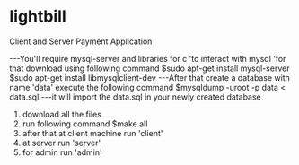 # lightbill 
Client and Server Payment Application

---You'll require mysql-server and libraries for c 'to interact with mysql 'for that download using following command
	$sudo apt-get install mysql-server
	$sudo apt-get install libmysqlclient-dev
---After that create a database with name 'data' execute the following command
	$mysqldump -uroot -p data < data.sql
---it will import the data.sql in your newly created database
1. download all the files
2. run following command 
	$make all
3. after that at client machine run 'client'
4. at server run 'server' 
5. for admin run 'admin'
